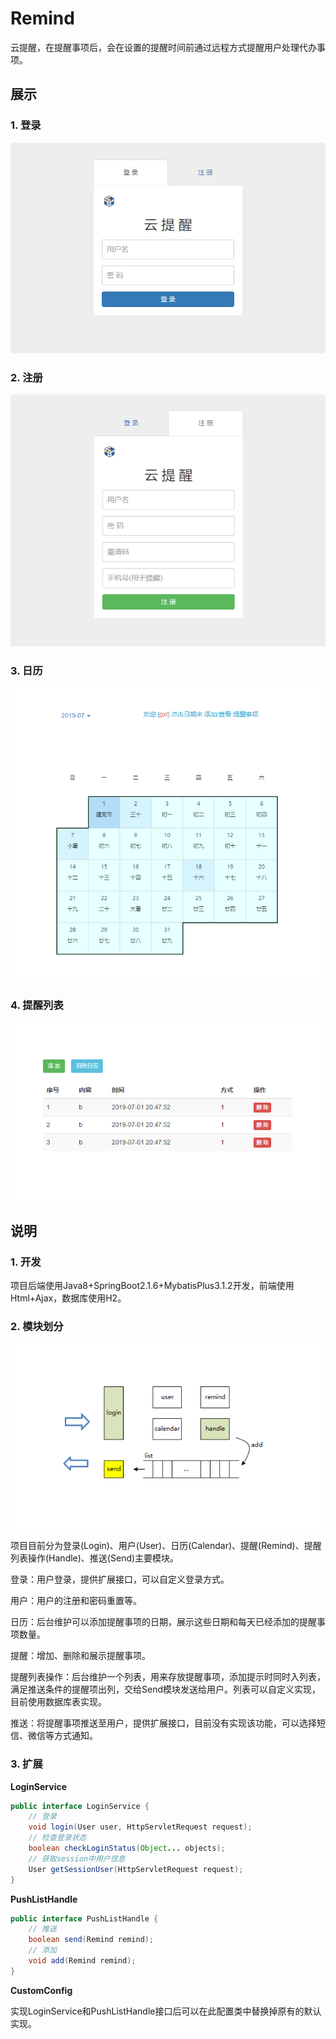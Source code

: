 # Remind
云提醒，在提醒事项后，会在设置的提醒时间前通过远程方式提醒用户处理代办事项。


## 展示
### 1. 登录
![login](https://github.com/bufflu/Remind/blob/master/img/login.png)

### 2. 注册
![register](https://github.com/bufflu/Remind/blob/master/img/register.png)

### 3. 日历
![calendar](https://github.com/bufflu/Remind/blob/master/img/calendar.png)

### 4. 提醒列表
![remind](https://github.com/bufflu/Remind/blob/master/img/remindlist.png)

## 说明
### 1. 开发
项目后端使用Java8+SpringBoot2.1.6+MybatisPlus3.1.2开发，前端使用Html+Ajax，数据库使用H2。

### 2. 模块划分
![model](https://github.com/bufflu/Remind/blob/master/img/model2.png)

项目目前分为登录(Login)、用户(User)、日历(Calendar)、提醒(Remind)、提醒列表操作(Handle)、推送(Send)主要模块。

登录：用户登录，提供扩展接口，可以自定义登录方式。

用户：用户的注册和密码重置等。

日历：后台维护可以添加提醒事项的日期，展示这些日期和每天已经添加的提醒事项数量。

提醒：增加、删除和展示提醒事项。

提醒列表操作：后台维护一个列表，用来存放提醒事项，添加提示时同时入列表，满足推送条件的提醒项出列，交给Send模块发送给用户。列表可以自定义实现，目前使用数据库表实现。

推送：将提醒事项推送至用户，提供扩展接口，目前没有实现该功能，可以选择短信、微信等方式通知。

### 3. 扩展

**LoginService**
```java
public interface LoginService {
    // 登录
    void login(User user, HttpServletRequest request);
    // 检查登录状态
    boolean checkLoginStatus(Object... objects);
    // 获取session中用户信息
    User getSessionUser(HttpServletRequest request);
}
```

**PushListHandle**
```java
public interface PushListHandle {  
    // 推送
    boolean send(Remind remind);
    // 添加
    void add(Remind remind);
}
```

**CustomConfig**

实现LoginService和PushListHandle接口后可以在此配置类中替换掉原有的默认实现。